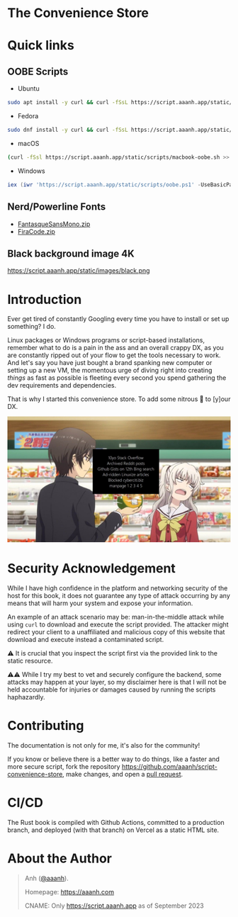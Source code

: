 # The Convenience Store

# Quick links

## OOBE Scripts

- Ubuntu

```sh
sudo apt install -y curl && curl -fSsL https://script.aaanh.app/static/scripts/ubuntu-oobe.sh | bash
```

- Fedora

```sh
sudo dnf install -y curl && curl -fSsL https://script.aaanh.app/static/scripts/fedora-oobe.sh | bash
```

- macOS

```sh
(curl -fSsl https://script.aaanh.app/static/scripts/macbook-oobe.sh >> macbook-oobe.sh && chmod 700 macbook-oobe.sh && bash macbook-oobe.sh && rm macbook-oobe.sh)
```

- Windows

```ps1
iex (iwr 'https://script.aaanh.app/static/scripts/oobe.ps1' -UseBasicParsing)
```

## Nerd/Powerline Fonts

- [FantasqueSansMono.zip](static/fonts/FantasqueSansMono.zip)
- [FiraCode.zip](static/fonts/FiraCode.zip)

## Black background image 4K

https://script.aaanh.app/static/images/black.png

# Introduction

Ever get tired of constantly Googling every time you have to install or set up something? I do.

Linux packages or Windows programs or script-based installations, remember what to do is a pain in the ass and an overall crappy DX, as you are constantly ripped out of your flow to get the tools necessary to work. And let's say you have just bought a brand spanking new computer or setting up a new VM, the momentous urge of diving right into creating _things_ as fast as possible is fleeting every second you spend gathering the dev requirements and dependencies.

That is why I started this convenience store. To add some nitrous 🚀 to \[y\]our DX.

![](static/images/nao-tomori.jpg)

# Security Acknowledgement

While I have high confidence in the platform and networking security of the host for this book, it does not guarantee any type of attack occurring by any means that will harm your system and expose your information.

An example of an attack scenario may be: man-in-the-middle attack while using `curl` to download and execute the script provided. The attacker might redirect your client to a unaffiliated and malicious copy of this website that download and execute instead a contaminated script.

⚠️ It is crucial that you inspect the script first via the provided link to the static resource.

⚠️⚠️ While I try my best to vet and securely configure the backend, some attacks may happen at your layer, so my disclaimer here is that I will not be held accountable for injuries or damages caused by running the scripts haphazardly.

# Contributing

The documentation is not only for me, it's also for the community!

If you know or believe there is a better way to do things, like a faster and more secure script, fork the repository <https://github.com/aaanh/script-convenience-store>, make changes, and open a [pull request](https://github.com/aaanh/script-convenience-store/pulls).

# CI/CD

The Rust book is compiled with Github Actions, committed to a production branch, and deployed (with that branch) on Vercel as a static HTML site.

# About the Author

> Anh ([@aaanh](https://github.com/aaanh)).
>
> Homepage: <https://aaanh.com>
>
> CNAME: Only <https://script.aaanh.app> as of September 2023

